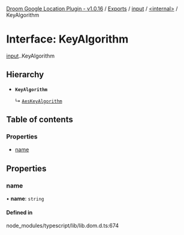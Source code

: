 [Droom Google Location Plugin - v1.0.16](../README.md) / [Exports](../modules.md) / [input](../modules/input.md) / [<internal\>](../modules/input._internal_.md) / KeyAlgorithm

# Interface: KeyAlgorithm

[input](../modules/input.md).[<internal>](../modules/input._internal_.md).KeyAlgorithm

## Hierarchy

- **`KeyAlgorithm`**

  ↳ [`AesKeyAlgorithm`](input._internal_.AesKeyAlgorithm.md)

## Table of contents

### Properties

- [name](input._internal_.KeyAlgorithm.md#name)

## Properties

### name

• **name**: `string`

#### Defined in

node_modules/typescript/lib/lib.dom.d.ts:674
